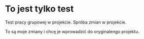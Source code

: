 # To jest tylko test
Test pracy grupowej w projekcie.
Spróba zmian w projekcie.

To są moje zmiany i chcę je wprowadzić do oryginalengo projektu.
